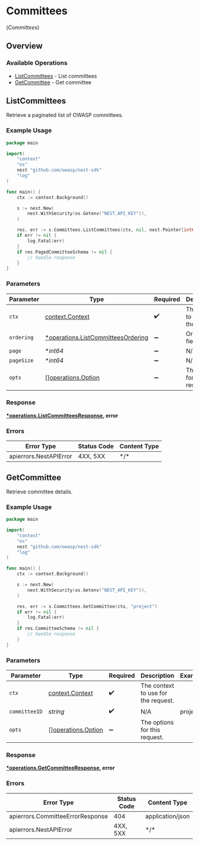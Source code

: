 # Committees
(*Committees*)

## Overview

### Available Operations

* [ListCommittees](#listcommittees) - List committees
* [GetCommittee](#getcommittee) - Get committee

## ListCommittees

Retrieve a paginated list of OWASP committees.

### Example Usage

<!-- UsageSnippet language="go" operationID="list_committees" method="get" path="/api/v0/committees/" -->
```go
package main

import(
	"context"
	"os"
	nest "github.com/owasp/nest-sdk"
	"log"
)

func main() {
    ctx := context.Background()

    s := nest.New(
        nest.WithSecurity(os.Getenv("NEST_API_KEY")),
    )

    res, err := s.Committees.ListCommittees(ctx, nil, nest.Pointer[int64](1), nil)
    if err != nil {
        log.Fatal(err)
    }
    if res.PagedCommitteeSchema != nil {
        // handle response
    }
}
```

### Parameters

| Parameter                                                                               | Type                                                                                    | Required                                                                                | Description                                                                             |
| --------------------------------------------------------------------------------------- | --------------------------------------------------------------------------------------- | --------------------------------------------------------------------------------------- | --------------------------------------------------------------------------------------- |
| `ctx`                                                                                   | [context.Context](https://pkg.go.dev/context#Context)                                   | :heavy_check_mark:                                                                      | The context to use for the request.                                                     |
| `ordering`                                                                              | [*operations.ListCommitteesOrdering](../../models/operations/listcommitteesordering.md) | :heavy_minus_sign:                                                                      | Ordering field                                                                          |
| `page`                                                                                  | **int64*                                                                                | :heavy_minus_sign:                                                                      | N/A                                                                                     |
| `pageSize`                                                                              | **int64*                                                                                | :heavy_minus_sign:                                                                      | N/A                                                                                     |
| `opts`                                                                                  | [][operations.Option](../../models/operations/option.md)                                | :heavy_minus_sign:                                                                      | The options for this request.                                                           |

### Response

**[*operations.ListCommitteesResponse](../../models/operations/listcommitteesresponse.md), error**

### Errors

| Error Type             | Status Code            | Content Type           |
| ---------------------- | ---------------------- | ---------------------- |
| apierrors.NestAPIError | 4XX, 5XX               | \*/\*                  |

## GetCommittee

Retrieve committee details.

### Example Usage

<!-- UsageSnippet language="go" operationID="get_committee" method="get" path="/api/v0/committees/{committee_id}" -->
```go
package main

import(
	"context"
	"os"
	nest "github.com/owasp/nest-sdk"
	"log"
)

func main() {
    ctx := context.Background()

    s := nest.New(
        nest.WithSecurity(os.Getenv("NEST_API_KEY")),
    )

    res, err := s.Committees.GetCommittee(ctx, "project")
    if err != nil {
        log.Fatal(err)
    }
    if res.CommitteeSchema != nil {
        // handle response
    }
}
```

### Parameters

| Parameter                                                | Type                                                     | Required                                                 | Description                                              | Example                                                  |
| -------------------------------------------------------- | -------------------------------------------------------- | -------------------------------------------------------- | -------------------------------------------------------- | -------------------------------------------------------- |
| `ctx`                                                    | [context.Context](https://pkg.go.dev/context#Context)    | :heavy_check_mark:                                       | The context to use for the request.                      |                                                          |
| `committeeID`                                            | *string*                                                 | :heavy_check_mark:                                       | N/A                                                      | project                                                  |
| `opts`                                                   | [][operations.Option](../../models/operations/option.md) | :heavy_minus_sign:                                       | The options for this request.                            |                                                          |

### Response

**[*operations.GetCommitteeResponse](../../models/operations/getcommitteeresponse.md), error**

### Errors

| Error Type                       | Status Code                      | Content Type                     |
| -------------------------------- | -------------------------------- | -------------------------------- |
| apierrors.CommitteeErrorResponse | 404                              | application/json                 |
| apierrors.NestAPIError           | 4XX, 5XX                         | \*/\*                            |